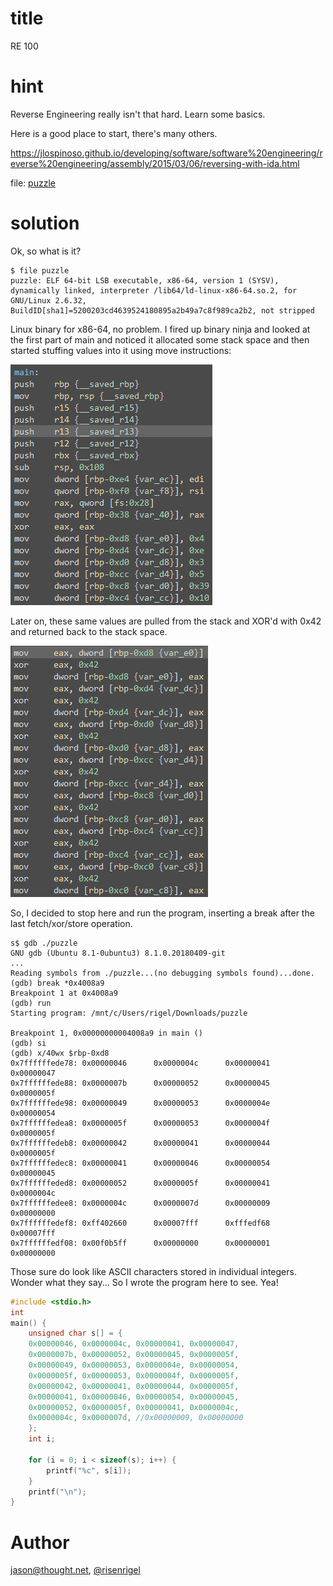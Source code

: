 # title
RE 100

# hint

Reverse Engineering really isn't that hard.  Learn some basics.

Here is a good place to start, there's many others.

https://jlospinoso.github.io/developing/software/software%20engineering/reverse%20engineering/assembly/2015/03/06/reversing-with-ida.html

file: [puzzle](puzzle)

# solution

Ok, so what is it?

```
$ file puzzle
puzzle: ELF 64-bit LSB executable, x86-64, version 1 (SYSV), dynamically linked, interpreter /lib64/ld-linux-x86-64.so.2, for GNU/Linux 2.6.32, BuildID[sha1]=5200203cd4639524180895a2b49a7c8f989ca2b2, not stripped
```

Linux binary for x86-64, no problem. I fired up binary ninja and looked at the first part of main and
noticed it allocated some stack space and then started stuffing values into it using move instructions:

![initial](init.png)

Later on, these same values are pulled from the stack and XOR'd with 0x42 and returned back to the stack space.

![xord](xord.png)

So, I decided to stop here and run the program, inserting a break after the last fetch/xor/store operation.


```
s$ gdb ./puzzle
GNU gdb (Ubuntu 8.1-0ubuntu3) 8.1.0.20180409-git
...
Reading symbols from ./puzzle...(no debugging symbols found)...done.
(gdb) break *0x4008a9
Breakpoint 1 at 0x4008a9
(gdb) run
Starting program: /mnt/c/Users/rigel/Downloads/puzzle

Breakpoint 1, 0x00000000004008a9 in main ()
(gdb) si
(gdb) x/40wx $rbp-0xd8
0x7ffffffede78: 0x00000046      0x0000004c      0x00000041      0x00000047
0x7ffffffede88: 0x0000007b      0x00000052      0x00000045      0x0000005f
0x7ffffffede98: 0x00000049      0x00000053      0x0000004e      0x00000054
0x7ffffffedea8: 0x0000005f      0x00000053      0x0000004f      0x0000005f
0x7ffffffedeb8: 0x00000042      0x00000041      0x00000044      0x0000005f
0x7ffffffedec8: 0x00000041      0x00000046      0x00000054      0x00000045
0x7ffffffeded8: 0x00000052      0x0000005f      0x00000041      0x0000004c
0x7ffffffedee8: 0x0000004c      0x0000007d      0x00000009      0x00000000
0x7ffffffedef8: 0xff402660      0x00007fff      0xfffedf68      0x00007fff
0x7ffffffedf08: 0x00f0b5ff      0x00000000      0x00000001      0x00000000
```

Those sure do look like ASCII characters stored in individual integers. Wonder what they say...
So I wrote the program here to see. Yea!

```c
#include <stdio.h>
int
main() {
	unsigned char s[] = {
    0x00000046, 0x0000004c, 0x00000041, 0x00000047,
    0x0000007b, 0x00000052, 0x00000045, 0x0000005f,
    0x00000049, 0x00000053, 0x0000004e, 0x00000054,
    0x0000005f, 0x00000053, 0x0000004f, 0x0000005f,
    0x00000042, 0x00000041, 0x00000044, 0x0000005f,
    0x00000041, 0x00000046, 0x00000054, 0x00000045,
    0x00000052, 0x0000005f, 0x00000041, 0x0000004c,
    0x0000004c, 0x0000007d, //0x00000009, 0x00000000
	};
	int i;

	for (i = 0; i < sizeof(s); i++) {
		printf("%c", s[i]);
	}
	printf("\n");
}
```

# Author

[jason@thought.net](mailto:jason@thought.net), [@risenrigel](https://twitter.com/risenrigel)

